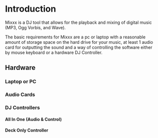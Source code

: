 # Introduction

Mixxx is a DJ tool that allows for the playback and mixing of digital
music (MP3, Ogg Vorbis, and Wave).

The basic requirements for Mixxx are a pc or laptop with a reasonable
amount of storage space on the hard drive for your music, at least 1
audio card for outputting the sound and a way of controlling the
software either by mouse keyboard or a hardware DJ Controller.

## Hardware

### Laptop or PC

### Audio Cards

### DJ Controllers

#### All In One (Audio & Control)

#### Deck Only Controller
